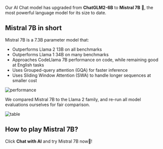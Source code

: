 Our AI Chat model has upgraded from __ChatGLM2-6B__ to __Mistral 7B__ 🥳, the most powerful language model for its size to date.

## Mistral 7B in short

Mistral 7B is a 7.3B parameter model that:

- Outperforms Llama 2 13B on all benchmarks
- Outperforms Llama 1 34B on many benchmarks
- Approaches CodeLlama 7B performance on code, while remaining good at English tasks
- Uses Grouped-query attention (GQA) for faster inference
- Uses Sliding Window Attention (SWA) to handle longer sequences at smaller cost

![performance](https://mistral.ai/images/news/announcing-mistral-7b/230927_bars.png)

We compared Mistral 7B to the Llama 2 family, and re-run all model evaluations ourselves for fair comparison.

![table](https://mistral.ai/images/news/announcing-mistral-7b/230927_table.png)

## How to play Mistral 7B?
Click __Chat with AI__ and try Mistral 7B now🤗!